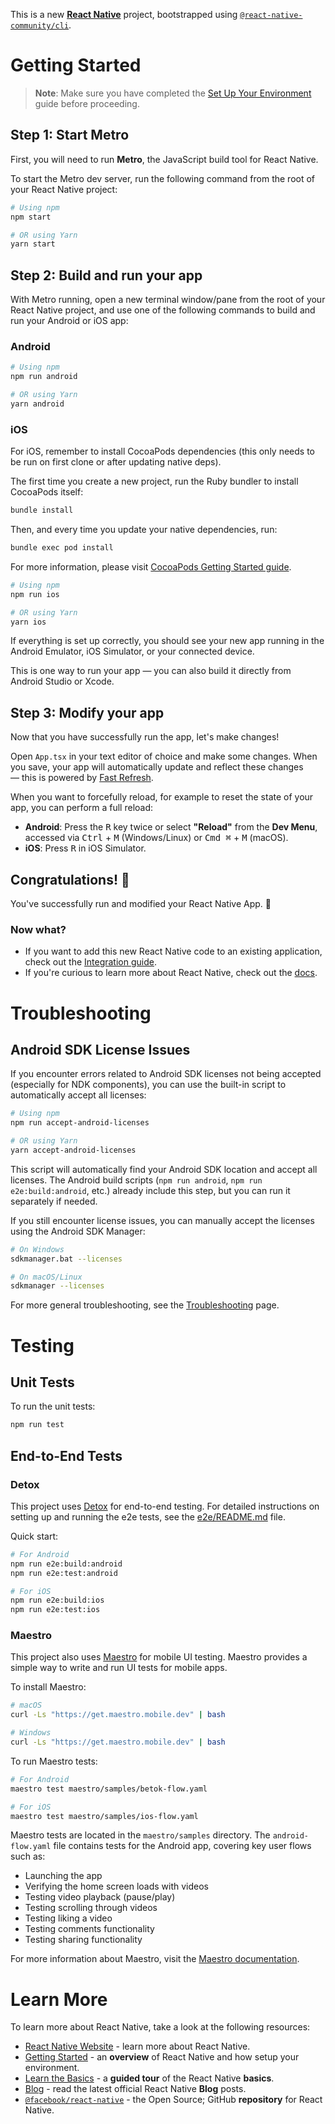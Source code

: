 This is a new [**React Native**](https://reactnative.dev) project, bootstrapped using [`@react-native-community/cli`](https://github.com/react-native-community/cli).

# Getting Started

> **Note**: Make sure you have completed the [Set Up Your Environment](https://reactnative.dev/docs/set-up-your-environment) guide before proceeding.

## Step 1: Start Metro

First, you will need to run **Metro**, the JavaScript build tool for React Native.

To start the Metro dev server, run the following command from the root of your React Native project:

```sh
# Using npm
npm start

# OR using Yarn
yarn start
```

## Step 2: Build and run your app

With Metro running, open a new terminal window/pane from the root of your React Native project, and use one of the following commands to build and run your Android or iOS app:

### Android

```sh
# Using npm
npm run android

# OR using Yarn
yarn android
```

### iOS

For iOS, remember to install CocoaPods dependencies (this only needs to be run on first clone or after updating native deps).

The first time you create a new project, run the Ruby bundler to install CocoaPods itself:

```sh
bundle install
```

Then, and every time you update your native dependencies, run:

```sh
bundle exec pod install
```

For more information, please visit [CocoaPods Getting Started guide](https://guides.cocoapods.org/using/getting-started.html).

```sh
# Using npm
npm run ios

# OR using Yarn
yarn ios
```

If everything is set up correctly, you should see your new app running in the Android Emulator, iOS Simulator, or your connected device.

This is one way to run your app — you can also build it directly from Android Studio or Xcode.

## Step 3: Modify your app

Now that you have successfully run the app, let's make changes!

Open `App.tsx` in your text editor of choice and make some changes. When you save, your app will automatically update and reflect these changes — this is powered by [Fast Refresh](https://reactnative.dev/docs/fast-refresh).

When you want to forcefully reload, for example to reset the state of your app, you can perform a full reload:

- **Android**: Press the <kbd>R</kbd> key twice or select **"Reload"** from the **Dev Menu**, accessed via <kbd>Ctrl</kbd> + <kbd>M</kbd> (Windows/Linux) or <kbd>Cmd ⌘</kbd> + <kbd>M</kbd> (macOS).
- **iOS**: Press <kbd>R</kbd> in iOS Simulator.

## Congratulations! :tada:

You've successfully run and modified your React Native App. :partying_face:

### Now what?

- If you want to add this new React Native code to an existing application, check out the [Integration guide](https://reactnative.dev/docs/integration-with-existing-apps).
- If you're curious to learn more about React Native, check out the [docs](https://reactnative.dev/docs/getting-started).

# Troubleshooting

## Android SDK License Issues

If you encounter errors related to Android SDK licenses not being accepted (especially for NDK components), you can use the built-in script to automatically accept all licenses:

```sh
# Using npm
npm run accept-android-licenses

# OR using Yarn
yarn accept-android-licenses
```

This script will automatically find your Android SDK location and accept all licenses. The Android build scripts (`npm run android`, `npm run e2e:build:android`, etc.) already include this step, but you can run it separately if needed.

If you still encounter license issues, you can manually accept the licenses using the Android SDK Manager:

```sh
# On Windows
sdkmanager.bat --licenses

# On macOS/Linux
sdkmanager --licenses
```

For more general troubleshooting, see the [Troubleshooting](https://reactnative.dev/docs/troubleshooting) page.

# Testing

## Unit Tests

To run the unit tests:

```sh
npm run test
```

## End-to-End Tests

### Detox

This project uses [Detox](https://github.com/wix/Detox) for end-to-end testing. For detailed instructions on setting up and running the e2e tests, see the [e2e/README.md](e2e/README.md) file.

Quick start:

```sh
# For Android
npm run e2e:build:android
npm run e2e:test:android

# For iOS
npm run e2e:build:ios
npm run e2e:test:ios
```

### Maestro

This project also uses [Maestro](https://maestro.mobile.dev/) for mobile UI testing. Maestro provides a simple way to write and run UI tests for mobile apps.

To install Maestro:

```sh
# macOS
curl -Ls "https://get.maestro.mobile.dev" | bash

# Windows
curl -Ls "https://get.maestro.mobile.dev" | bash
```

To run Maestro tests:

```sh
# For Android
maestro test maestro/samples/betok-flow.yaml

# For iOS
maestro test maestro/samples/ios-flow.yaml
```

Maestro tests are located in the `maestro/samples` directory. The `android-flow.yaml` file contains tests for the Android app, covering key user flows such as:

- Launching the app
- Verifying the home screen loads with videos
- Testing video playback (pause/play)
- Testing scrolling through videos
- Testing liking a video
- Testing comments functionality
- Testing sharing functionality

For more information about Maestro, visit the [Maestro documentation](https://maestro.mobile.dev/getting-started/installing-maestro).

# Learn More

To learn more about React Native, take a look at the following resources:

- [React Native Website](https://reactnative.dev) - learn more about React Native.
- [Getting Started](https://reactnative.dev/docs/environment-setup) - an **overview** of React Native and how setup your environment.
- [Learn the Basics](https://reactnative.dev/docs/getting-started) - a **guided tour** of the React Native **basics**.
- [Blog](https://reactnative.dev/blog) - read the latest official React Native **Blog** posts.
- [`@facebook/react-native`](https://github.com/facebook/react-native) - the Open Source; GitHub **repository** for React Native.
